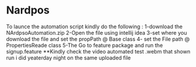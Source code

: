 # Nardpos
To launce the automation script kindly do the following :
1-download the NArdpsoAutomation.zip 
2-Open the file using intellij idea 
3-set  where you download the file and set the propPath @ Base class
4- set the File path @ PropertiesReade class 
5-The Go to feature package and run the signup.feature 
**Kindly check the video automated test .webm that shown run i did yeaterday night on the same uploaded file 
